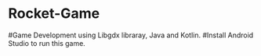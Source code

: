 # Rocket-Game
#Game Development using Libgdx libraray, Java and Kotlin.
#Install Android Studio to run this game.
